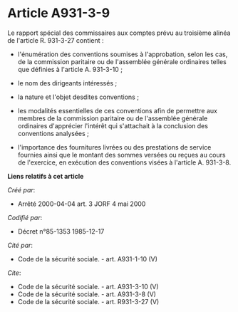 # Article A931-3-9

Le rapport spécial des commissaires aux comptes prévu au troisième alinéa de l'article R. 931-3-27 contient :

- l'énumération des conventions soumises à l'approbation, selon les cas, de la commission paritaire ou de l'assemblée
générale ordinaires telles que définies à l'article A. 931-3-10 ;

- le nom des dirigeants intéressés ;

- la nature et l'objet desdites conventions ;

- les modalités essentielles de ces conventions afin de permettre aux membres de la commission paritaire ou de l'assemblée
générale ordinaires d'apprécier l'intérêt qui s'attachait à la conclusion des conventions analysées ;

- l'importance des fournitures livrées ou des prestations de service fournies ainsi que le montant des sommes versées ou
reçues au cours de l'exercice, en exécution des conventions visées à l'article A. 931-3-8.

**Liens relatifs à cet article**

_Créé par_:

  - Arrêté 2000-04-04 art. 3 JORF 4 mai 2000

_Codifié par_:

  - Décret n°85-1353 1985-12-17

_Cité par_:

  - Code de la sécurité sociale. - art. A931-1-10 (V)

_Cite_:

  - Code de la sécurité sociale. - art. A931-3-10 (V)
  - Code de la sécurité sociale. - art. A931-3-8 (V)
  - Code de la sécurité sociale. - art. R931-3-27 (V)
